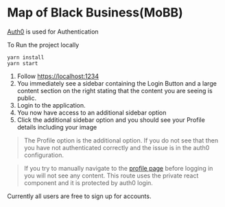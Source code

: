 # Map of Black Business(MoBB) 

<a href="auth0.com">Auth0</a> is used for Authentication

To Run the project locally
```
yarn install
yarn start
```

1. Follow <a href="https://localhost:1234">https://localhost:1234</a>
1. You immediately see a sidebar containing the Login Button and a large content section on the right stating
that the content you are seeing is public.
1. Login to the application. 
1. You now have access to an additional sidebar option
1. Click the additional sidebar option and you should see your Profile details including your 
image 

> The Profile option is the additional option. If you do not see that then you have not 
> authenticated correctly and the issue is in the auth0 configuration. 


> If you try to manually
> navigate to the <a href="https://localhost:1234/profile">profile page</a> before logging in you will 
> not see any content. This route uses the private react component and it is protected by auth0 login.  


Currently all users are free to sign up for accounts.
